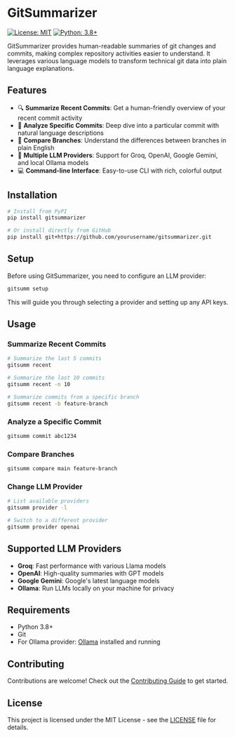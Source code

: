 # GitSummarizer

[![License: MIT](https://img.shields.io/badge/License-MIT-yellow.svg)](https://opensource.org/licenses/MIT)
[![Python: 3.8+](https://img.shields.io/badge/python-3.8+-blue.svg)](https://www.python.org/downloads/)

GitSummarizer provides human-readable summaries of git changes and commits, making complex repository activities easier to understand. It leverages various language models to transform technical git data into plain language explanations.

## Features

- 🔍 **Summarize Recent Commits**: Get a human-friendly overview of your recent commit activity
- 🔎 **Analyze Specific Commits**: Deep dive into a particular commit with natural language descriptions
- 🔀 **Compare Branches**: Understand the differences between branches in plain English
- 🔌 **Multiple LLM Providers**: Support for Groq, OpenAI, Google Gemini, and local Ollama models
- 💻 **Command-line Interface**: Easy-to-use CLI with rich, colorful output

## Installation

```bash
# Install from PyPI
pip install gitsummarizer

# Or install directly from GitHub
pip install git+https://github.com/yourusername/gitsummarizer.git
```

## Setup

Before using GitSummarizer, you need to configure an LLM provider:

```bash
gitsumm setup
```

This will guide you through selecting a provider and setting up any API keys.

## Usage

### Summarize Recent Commits

```bash
# Summarize the last 5 commits
gitsumm recent

# Summarize the last 10 commits
gitsumm recent -n 10

# Summarize commits from a specific branch
gitsumm recent -b feature-branch
```

### Analyze a Specific Commit

```bash
gitsumm commit abc1234
```

### Compare Branches

```bash
gitsumm compare main feature-branch
```

### Change LLM Provider

```bash
# List available providers
gitsumm provider -l

# Switch to a different provider
gitsumm provider openai
```

## Supported LLM Providers

- **Groq**: Fast performance with various Llama models
- **OpenAI**: High-quality summaries with GPT models
- **Google Gemini**: Google's latest language models
- **Ollama**: Run LLMs locally on your machine for privacy

## Requirements

- Python 3.8+
- Git
- For Ollama provider: [Ollama](https://ollama.ai/) installed and running

## Contributing

Contributions are welcome! Check out the [Contributing Guide](CONTRIBUTING.md) to get started.

## License

This project is licensed under the MIT License - see the [LICENSE](LICENSE) file for details.
